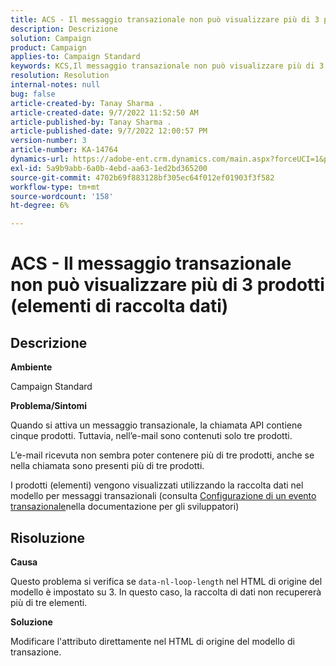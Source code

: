 ```yaml
---
title: ACS - Il messaggio transazionale non può visualizzare più di 3 prodotti (elementi di raccolta dati)
description: Descrizione
solution: Campaign
product: Campaign
applies-to: Campaign Standard
keywords: KCS,Il messaggio transazionale non può visualizzare più di 3 prodotti (elementi di raccolta dati)
resolution: Resolution
internal-notes: null
bug: false
article-created-by: Tanay Sharma .
article-created-date: 9/7/2022 11:52:50 AM
article-published-by: Tanay Sharma .
article-published-date: 9/7/2022 12:00:57 PM
version-number: 3
article-number: KA-14764
dynamics-url: https://adobe-ent.crm.dynamics.com/main.aspx?forceUCI=1&pagetype=entityrecord&etn=knowledgearticle&id=4e678f96-a32e-ed11-9db1-002248086735
exl-id: 5a9b9abb-6a0b-4ebd-aa63-1ed2bd365200
source-git-commit: 4702b69f883128bf305ec64f012ef01903f3f582
workflow-type: tm+mt
source-wordcount: '158'
ht-degree: 6%

---
```


# ACS - Il messaggio transazionale non può visualizzare più di 3 prodotti (elementi di raccolta dati)

## Descrizione


<b>Ambiente</b>

Campaign Standard



<b>Problema/Sintomi</b>

Quando si attiva un messaggio transazionale, la chiamata API contiene cinque prodotti. Tuttavia, nell’e-mail sono contenuti solo tre prodotti.

L’e-mail ricevuta non sembra poter contenere più di tre prodotti, anche se nella chiamata sono presenti più di tre prodotti.

I prodotti (elementi) vengono visualizzati utilizzando la raccolta dati nel modello per messaggi transazionali (consulta [Configurazione di un evento transazionale](https://experienceleague.adobe.com/docs/campaign-standard/using/communication-channels/transactional-messaging/event-configuration/configuring-transactional-event.html?lang=en)nella documentazione per gli sviluppatori)


## Risoluzione


<b>Causa</b>

Questo problema si verifica se `data-nl-loop-length` nel HTML di origine del modello è impostato su 3. In questo caso, la raccolta di dati non recupererà più di tre elementi.



<b>Soluzione</b>

Modificare l&#39;attributo direttamente nel HTML di origine del modello di transazione.
